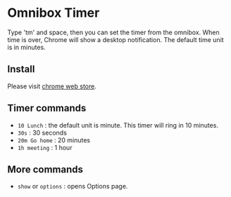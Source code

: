 # Omnibox Timer

Type 'tm' and space, then you can set the timer from
the omnibox. When time is over, Chrome will show a desktop
notification. The default time unit is in minutes.

## Install
Please visit [chrome web store][4].

## Timer commands
* `10 Lunch` : the default unit is minute. This timer will ring in 10 minutes.
* `30s` : 30 seconds
* `20m Go home` : 20 minutes
* `1h meeting` : 1 hour

## More commands
* `show` or `options` : opens Options page.

[4]: https://chrome.google.com/webstore/detail/omnibox-timer-fix/idpccmljfojhlpclcndpebaagdjbimgg
